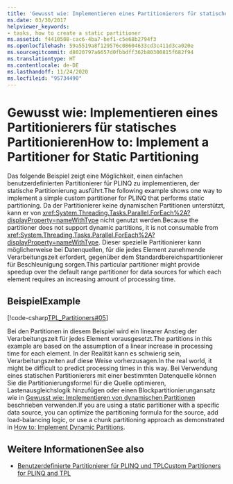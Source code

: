 ```yaml
---
title: 'Gewusst wie: Implementieren eines Partitionierers für statisches Partitionieren'
ms.date: 03/30/2017
helpviewer_keywords:
- tasks, how to create a static partitioner
ms.assetid: f4410508-cac6-4ba7-bef1-c5e68b2794f3
ms.openlocfilehash: 59a5519a8f129576c08604633cd3c411d3ca020e
ms.sourcegitcommit: d8020797a6657d0fbbdff362b80300815f682f94
ms.translationtype: HT
ms.contentlocale: de-DE
ms.lasthandoff: 11/24/2020
ms.locfileid: "95734490"
---
```

# <a name="how-to-implement-a-partitioner-for-static-partitioning"></a><span data-ttu-id="a4871-102">Gewusst wie: Implementieren eines Partitionierers für statisches Partitionieren</span><span class="sxs-lookup"><span data-stu-id="a4871-102">How to: Implement a Partitioner for Static Partitioning</span></span>

<span data-ttu-id="a4871-103">Das folgende Beispiel zeigt eine Möglichkeit, einen einfachen benutzerdefinierten Partitionierer für PLINQ zu implementieren, der statische Partitionierung ausführt.</span><span class="sxs-lookup"><span data-stu-id="a4871-103">The following example shows one way to implement a simple custom partitioner for PLINQ that performs static partitioning.</span></span> <span data-ttu-id="a4871-104">Da der Partitionierer keine dynamischen Partitionen unterstützt, kann er von <xref:System.Threading.Tasks.Parallel.ForEach%2A?displayProperty=nameWithType> nicht genutzt werden.</span><span class="sxs-lookup"><span data-stu-id="a4871-104">Because the partitioner does not support dynamic partitions, it is not consumable from <xref:System.Threading.Tasks.Parallel.ForEach%2A?displayProperty=nameWithType>.</span></span> <span data-ttu-id="a4871-105">Dieser spezielle Partitionierer kann möglicherweise bei Datenquellen, für die jedes Element zunehmende Verarbeitungszeit erfordert, gegenüber dem Standardbereichspartitionierer für Beschleunigung sorgen.</span><span class="sxs-lookup"><span data-stu-id="a4871-105">This particular partitioner might provide speedup over the default range partitioner for data sources for which each element requires an increasing amount of processing time.</span></span>  
  
## <a name="example"></a><span data-ttu-id="a4871-106">Beispiel</span><span class="sxs-lookup"><span data-stu-id="a4871-106">Example</span></span>  

 [!code-csharp[TPL_Partitioners#05](../../../samples/snippets/csharp/VS_Snippets_Misc/tpl_partitioners/cs/partitioners.cs#05)]  
  
 <span data-ttu-id="a4871-107">Bei den Partitionen in diesem Beispiel wird ein linearer Anstieg der Verarbeitungszeit für jedes Element vorausgesetzt.</span><span class="sxs-lookup"><span data-stu-id="a4871-107">The partitions in this example are based on the assumption of a linear increase in processing time for each element.</span></span> <span data-ttu-id="a4871-108">In der Realität kann es schwierig sein, Verarbeitungszeiten auf diese Weise vorherzusagen.</span><span class="sxs-lookup"><span data-stu-id="a4871-108">In the real world, it might be difficult to predict processing times in this way.</span></span> <span data-ttu-id="a4871-109">Bei Verwendung eines statischen Partitionierers mit einer bestimmten Datenquelle können Sie die Partitionierungsformel für die Quelle optimieren, Lastenausgleichslogik hinzufügen oder einen Blockpartitionierungansatz wie in [Gewusst wie: Implementieren von dynamischen Partitionen](how-to-implement-dynamic-partitions.md) beschrieben verwenden.</span><span class="sxs-lookup"><span data-stu-id="a4871-109">If you are using a static partitioner with a specific data source, you can optimize the partitioning formula for the source, add load-balancing logic, or use a chunk partitioning approach as demonstrated in [How to: Implement Dynamic Partitions](how-to-implement-dynamic-partitions.md).</span></span>  
  
## <a name="see-also"></a><span data-ttu-id="a4871-110">Weitere Informationen</span><span class="sxs-lookup"><span data-stu-id="a4871-110">See also</span></span>

- [<span data-ttu-id="a4871-111">Benutzerdefinierte Partitionierer für PLINQ und TPL</span><span class="sxs-lookup"><span data-stu-id="a4871-111">Custom Partitioners for PLINQ and TPL</span></span>](custom-partitioners-for-plinq-and-tpl.md)
